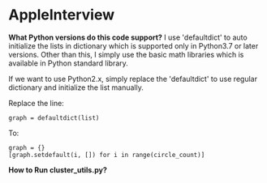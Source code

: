 # AppleInterview

**What Python versions do this code support?**
I use 'defaultdict' to auto initialize the lists in dictionary which is supported only in Python3.7 or later versions.
Other than this, I simply use the basic math libraries which is available in Python standard library. 

If we want to use Python2.x, simply replace the 'defaultdict' to use regular dictionary and initialize the list manually.

Replace the line:

    graph = defaultdict(list)

To:

    graph = {}
    [graph.setdefault(i, []) for i in range(circle_count)]

**How to Run cluster_utils.py?** 

